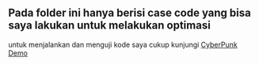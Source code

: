 <h2>Pada folder ini hanya berisi case code yang bisa saya lakukan untuk melakukan optimasi</h2>

untuk menjalankan dan menguji kode saya cukup kunjungi [CyberPunk Demo](https://tubes-1-stima.vercel.app/)
